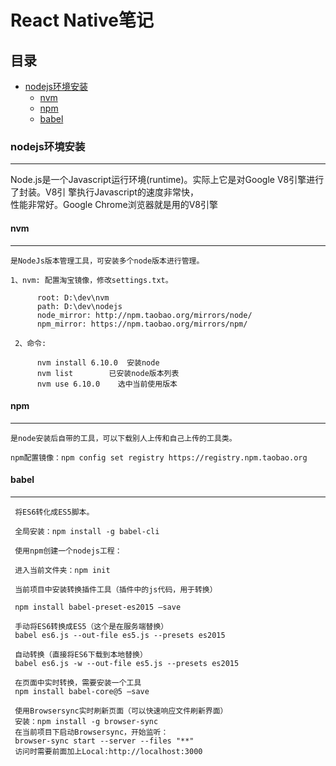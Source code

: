 React Native笔记
==

## 目录<br/>
* [nodejs环境安装](#nodejs环境安装)
    * [nvm](#nvm)
    * [npm](#npm)
    * [babel](#babel)

### nodejs环境安装
----------------------------------------------------

   Node.js是一个Javascript运行环境(runtime)。实际上它是对Google V8引擎进行了封装。V8引 擎执行Javascript的速度非常快，<br/>
性能非常好。Google Chrome浏览器就是用的V8引擎

#### nvm
----------------------------------------------------

    是NodeJs版本管理工具，可安装多个node版本进行管理。
    
    1、nvm: 配置淘宝镜像，修改settings.txt。
```
      root: D:\dev\nvm
      path: D:\dev\nodejs
      node_mirror: http://npm.taobao.org/mirrors/node/ 
      npm_mirror: https://npm.taobao.org/mirrors/npm/
 ```

     2、命令:
```
      nvm install 6.10.0  安装node
      nvm list		  已安装node版本列表
      nvm use 6.10.0    选中当前使用版本
 ```

#### npm
----------------------------------------------------

    是node安装后自带的工具，可以下载别人上传和自己上传的工具类。
    
    npm配置镜像：npm config set registry https://registry.npm.taobao.org

#### babel
----------------------------------------------------

     将ES6转化成ES5脚本。
     
     全局安装：npm install -g babel-cli
     
     使用npm创建一个nodejs工程：
     
     进入当前文件夹：npm init
     
     当前项目中安装转换插件工具（插件中的js代码，用于转换）
     
     npm install babel-preset-es2015 –save
     
     手动将ES6转换成ES5（这个是在服务端替换）
     babel es6.js --out-file es5.js --presets es2015
     
     自动转换（直接将ES6下载到本地替换）
     babel es6.js -w --out-file es5.js --presets es2015
     
     在页面中实时转换，需要安装一个工具
     npm install babel-core@5 –save
     
     使用Browsersync实时刷新页面（可以快速响应文件刷新界面）
     安装：npm install -g browser-sync
     在当前项目下启动Browsersync，开始监听：
     browser-sync start --server --files "**"
     访问时需要前面加上Local:http://localhost:3000


